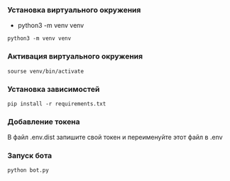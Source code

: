
### Установка виртуального окружения
- python3 -m venv venv

```commandline
python3 -m venv venv
```

### Активация виртуального окружения
```
sourse venv/bin/activate
```

### Установка зависимостей
```commandline
pip install -r requirements.txt
```

### Добавление токена
В файл .env.dist запишите свой токен и переименуйте этот файл в .env

### Запуск бота
```commandline
python bot.py
```
